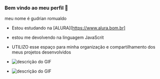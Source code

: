 ### Bem vindo ao meu perfil 💙

meu nome é gudrian romualdo

- Estou estudando na [ALURA](https://www.alura.bom.br]
- estou me devolvendo na linguagem JavaScrit
- UTILIZO esse espaço para minha organização e compartilhamento dos meus projetos desenvolvidos

- ![descrição do GIF]()
- ![descrição do GIF](https://media0.giphy.com/media/v1.Y2lkPTc5MGI3NjExOGFjejJxcDd6bWM5YTRvcGV0YTJ6NGhkMnNwaXRmcHNjZzFuMW9ycCZlcD12MV9pbnRlcm5hbF9naWZfYnlfaWQmY3Q9Zw/26tPo9rksWnfPo4HS/giphy.webp)
